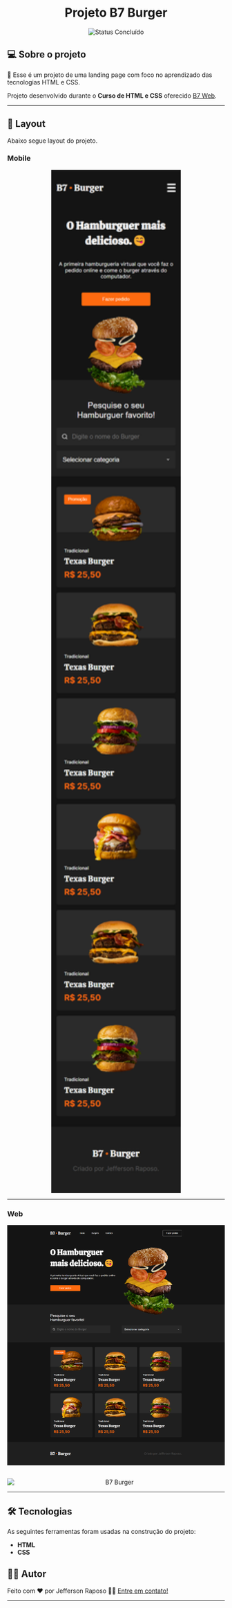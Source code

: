 ##
<h1 align="center">Projeto B7 Burger</h1>

<p align="center">
	<img alt="Status Concluído" src="https://img.shields.io/badge/STATUS-CONCLU%C3%8DDO-brightgreen">
</p>

## 💻 Sobre o projeto

📄 Esse é um projeto de uma landing page com foco no aprendizado das tecnologias HTML e CSS.

Projeto desenvolvido durante o **Curso de HTML e CSS** oferecido [B7 Web](https://lp.b7web.com.br/).

---

## 🎨 Layout

Abaixo segue layout do projeto.

### Mobile

<p align="center" style="display: flex; align-items: flex-start; justify-content: center;">
  <img alt="Nome do Projeto" title="Nome do Projeto" src="assets/layout/mobile.png" width="300px">

---

### Web

<p align="center" style="display: flex; flex-direction: column; justify-content: center; align-items:center; gap: 30px;">
  <img alt="B7 Burger" title="B7 Burger" src="assets/layout/web.png" width="800px">
  <img alt="B7 Burger" title="B7 Burger" src="assets/layout/layoutweb.gif" width="800px">

</p>

---

## 🛠 Tecnologias

As seguintes ferramentas foram usadas na construção do projeto:


-   **HTML**
-   **CSS**


## 🧙‍♂️ Autor

Feito com ❤️ por Jefferson Raposo 👋🏽 [Entre em contato!](https://www.linkedin.com/in/jefferson-raposo/)

---

